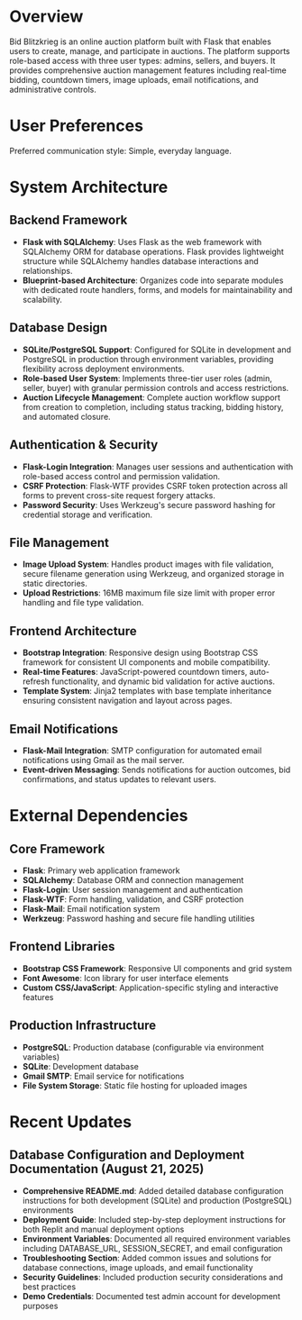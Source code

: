 # Overview

Bid Blitzkrieg is an online auction platform built with Flask that enables users to create, manage, and participate in auctions. The platform supports role-based access with three user types: admins, sellers, and buyers. It provides comprehensive auction management features including real-time bidding, countdown timers, image uploads, email notifications, and administrative controls.

# User Preferences

Preferred communication style: Simple, everyday language.

# System Architecture

## Backend Framework
- **Flask with SQLAlchemy**: Uses Flask as the web framework with SQLAlchemy ORM for database operations. Flask provides lightweight structure while SQLAlchemy handles database interactions and relationships.
- **Blueprint-based Architecture**: Organizes code into separate modules with dedicated route handlers, forms, and models for maintainability and scalability.

## Database Design
- **SQLite/PostgreSQL Support**: Configured for SQLite in development and PostgreSQL in production through environment variables, providing flexibility across deployment environments.
- **Role-based User System**: Implements three-tier user roles (admin, seller, buyer) with granular permission controls and access restrictions.
- **Auction Lifecycle Management**: Complete auction workflow support from creation to completion, including status tracking, bidding history, and automated closure.

## Authentication & Security
- **Flask-Login Integration**: Manages user sessions and authentication with role-based access control and permission validation.
- **CSRF Protection**: Flask-WTF provides CSRF token protection across all forms to prevent cross-site request forgery attacks.
- **Password Security**: Uses Werkzeug's secure password hashing for credential storage and verification.

## File Management
- **Image Upload System**: Handles product images with file validation, secure filename generation using Werkzeug, and organized storage in static directories.
- **Upload Restrictions**: 16MB maximum file size limit with proper error handling and file type validation.

## Frontend Architecture
- **Bootstrap Integration**: Responsive design using Bootstrap CSS framework for consistent UI components and mobile compatibility.
- **Real-time Features**: JavaScript-powered countdown timers, auto-refresh functionality, and dynamic bid validation for active auctions.
- **Template System**: Jinja2 templates with base template inheritance ensuring consistent navigation and layout across pages.

## Email Notifications
- **Flask-Mail Integration**: SMTP configuration for automated email notifications using Gmail as the mail server.
- **Event-driven Messaging**: Sends notifications for auction outcomes, bid confirmations, and status updates to relevant users.

# External Dependencies

## Core Framework
- **Flask**: Primary web application framework
- **SQLAlchemy**: Database ORM and connection management
- **Flask-Login**: User session management and authentication
- **Flask-WTF**: Form handling, validation, and CSRF protection
- **Flask-Mail**: Email notification system
- **Werkzeug**: Password hashing and secure file handling utilities

## Frontend Libraries
- **Bootstrap CSS Framework**: Responsive UI components and grid system
- **Font Awesome**: Icon library for user interface elements
- **Custom CSS/JavaScript**: Application-specific styling and interactive features

## Production Infrastructure
- **PostgreSQL**: Production database (configurable via environment variables)
- **SQLite**: Development database
- **Gmail SMTP**: Email service for notifications
- **File System Storage**: Static file hosting for uploaded images

# Recent Updates

## Database Configuration and Deployment Documentation (August 21, 2025)
- **Comprehensive README.md**: Added detailed database configuration instructions for both development (SQLite) and production (PostgreSQL) environments
- **Deployment Guide**: Included step-by-step deployment instructions for both Replit and manual deployment options
- **Environment Variables**: Documented all required environment variables including DATABASE_URL, SESSION_SECRET, and email configuration
- **Troubleshooting Section**: Added common issues and solutions for database connections, image uploads, and email functionality
- **Security Guidelines**: Included production security considerations and best practices
- **Demo Credentials**: Documented test admin account for development purposes